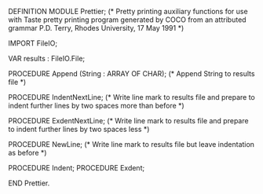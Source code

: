 DEFINITION MODULE Prettier;
(* Pretty printing auxiliary functions for use with Taste pretty printing
   program generated by COCO from an attributed grammar
   P.D. Terry, Rhodes University, 17 May 1991 *)

  IMPORT FileIO;

  VAR
    results : FileIO.File;

  PROCEDURE Append (String : ARRAY OF CHAR);
  (* Append String to results file *)

  PROCEDURE IndentNextLine;
  (* Write line mark to results file and prepare to indent further lines
     by two spaces more than before *)

  PROCEDURE ExdentNextLine;
  (* Write line mark to results file and prepare to indent further lines
     by two spaces less *)

  PROCEDURE NewLine;
  (* Write line mark to results file but leave indentation as before *)

  PROCEDURE Indent;
  PROCEDURE Exdent;

  END Prettier.
